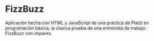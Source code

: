# FizzBuzz
Aplicación hecha con HTML y JavaScript de una práctica de Platzi en programación básica, la clasica prueba de una entrevista de trabajo. FizzBuzz con impares.
